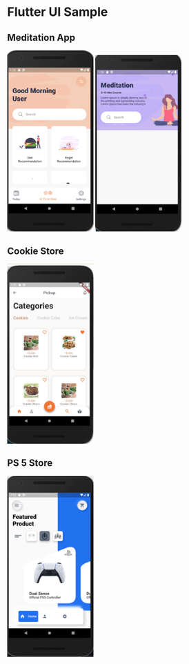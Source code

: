 # Flutter UI Sample

## Meditation App
<img src="images/meditation_app_1.png" alt="drawing" width="200"/>

<img src="images/meditation_app_2.png" alt="drawing" width="200"/>

## Cookie Store
<img src="images/cookie_store.png" alt="drawing" width="200"/>

## PS 5 Store
<img src="images/ps5_product.png" alt="drawing" width="200"/>